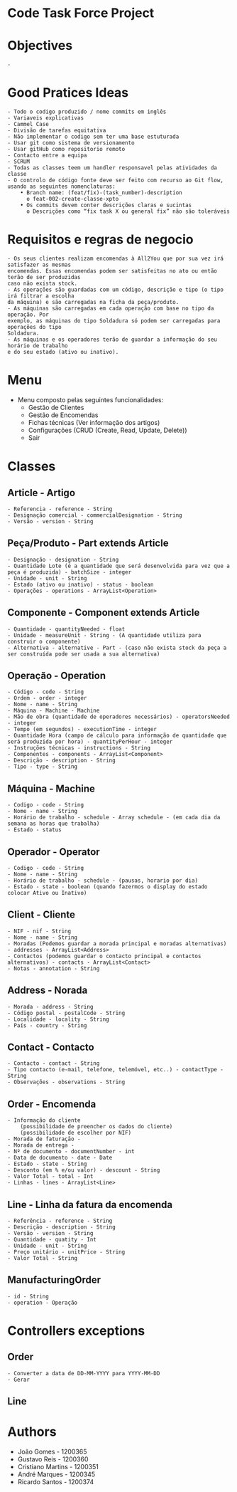 # Code Task Force Project

# Objectives
    - 

# Good Pratices Ideas
    - Todo o codigo produzido / nome commits em inglês 
    - Variaveis explicativas 
    - Cammel Case 
    - Divisão de tarefas equitativa 
    - Não implementar o codigo sem ter uma base estuturada 
    - Usar git como sistema de versionamento 
    - Usar gitHub como repositorio remoto
    - Contacto entre a equipa 
    - SCRUM 
    - Todas as classes teem um handler responsavel pelas atividades da classe
    - O controlo de código fonte deve ser feito com recurso ao Git flow, usando as seguintes nomenclaturas: 
        • Branch name: (feat/fix)-(task_number)-description
          o feat-002-create-classe-xpto
        • Os commits devem conter descrições claras e sucintas 
          o Descrições como “fix task X ou general fix” não são toleráveis 

# Requisitos e regras de negocio 
    - Os seus clientes realizam encomendas à All2You que por sua vez irá satisfazer as mesmas 
    encomendas. Essas encomendas podem ser satisfeitas no ato ou então terão de ser produzidas 
    caso não exista stock.
    - As operações são guardadas com um código, descrição e tipo (o tipo irá filtrar a escolha 
    da máquina) e são carregadas na ficha da peça/produto.      
    - As máquinas são carregadas em cada operação com base no tipo da operação. Por 
    exemplo, as máquinas do tipo Soldadura só podem ser carregadas para operações do tipo 
    Soldadura.
    - As máquinas e os operadores terão de guardar a informação do seu horário de trabalho 
    e do seu estado (ativo ou inativo).
      
# Menu 
 - Menu composto pelas seguintes funcionalidades:   
    - Gestão de Clientes
    - Gestão de Encomendas
    - Fichas técnicas (Ver informação dos artigos)
    - Configurações (CRUD (Create, Read, Update, Delete)) 
    - Sair

# Classes

## Article - Artigo
    - Referencia - reference - String
    - Designação comercial - commercialDesignation - String
    - Versão - version - String


## Peça/Produto - Part extends Article 
    - Designação - designation - String 
    - Quantidade Lote (é a quantidade que será desenvolvida para vez que a peça é produzida) - batchSize - integer
    - Unidade - unit - String
    - Estado (ativo ou inativo) - status - boolean
    - Operações - operations - ArrayList<Operation> 


## Componente - Component extends Article 
    - Quantidade - quantityNeeded - float
    - Unidade - measureUnit - String - (A quantidade utiliza para construir o componente) 
    - Alternativa - alternative - Part - (caso não exista stock da peça a ser construída pode ser usada a sua alternativa)

## Operação - Operation 
    - Código - code - String
    - Ordem - order - integer
    - Nome - name - String
    - Máquina - Machine - Machine
    - Mão de obra (quantidade de operadores necessários) - operatorsNeeded - integer
    - Tempo (em segundos) - executionTime - integer
    - Quantidade Hora (campo de cálculo para informação de quantidade que  será produzida por hora) - quantityPerHour - integer
    - Instruções técnicas - instructions - String
    - Componentes - components - ArrayList<Component>
    - Descrição - description - String
    - Tipo - type - String

## Máquina - Machine
    - Codigo - code - String
    - Nome - name - String
    - Horário de trabalho - schedule - Array schedule - (em cada dia da semana as horas que trabalha) 
    - Estado - status

## Operador - Operator
    - Codigo - code - String
    - Nome - name - String
    - Horário de trabalho - schedule - (pausas, horario por dia)
    - Estado - state - boolean (quando fazermos o display do estado colocar Ativo ou Inativo)

## Client - Cliente
    - NIF - nif - String
    - Nome - name - String
    - Moradas (Podemos guardar a morada principal e moradas alternativas) - addresses - ArrayList<Address>
    - Contactos (podemos guardar o contacto principal e contactos alternativos) - contacts - ArrayList<Contact>
    - Notas - annotation - String

## Address - Norada
    - Morada - address - String
    - Código postal - postalCode - String
    - Localidade - locality - String
    - País - country - String

## Contact - Contacto
    - Contacto - contact - String
    - Tipo contacto (e-mail, telefone, telemóvel, etc..) - contactType - String
    - Observações - observations - String 

## Order - Encomenda
    - Informação do cliente 
        (possibilidade de preencher os dados do cliente) 
        (possibilidade de escolher por NIF)
    - Morada de faturação - 
    - Morada de entrega - 
    - Nº de documento - documentNumber - int
    - Data de documento - date - Date
    - Estado - state - String
    - Desconto (em % e/ou valor) - descount - String
    - Valor Total - total - Int
    - Linhas - lines - ArrayList<Line> 
       

## Line - Linha da fatura da encomenda
    - Referência - reference - String
    - Descrição - description - String
    - Versão - version - String
    - Quantidade - quatity - Int
    - Unidade - unit - String
    - Preço unitário - unitPrice - String
    - Valor Total - String

## ManufacturingOrder
    - id - String
    - operation - Operação

# Controllers exceptions

## Order
    - Converter a data de DD-MM-YYYY para YYYY-MM-DD
    - Gerar

## Line 

# Authors
   - João Gomes - 1200365
   - Gustavo Reis - 1200360
   - Cristiano Martins - 1200351
   - André Marques - 1200345
   - Ricardo Santos - 1200374
    

